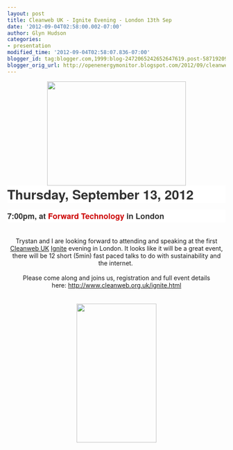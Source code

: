 ```yaml
---
layout: post
title: Cleanweb UK - Ignite Evening - London 13th Sep
date: '2012-09-04T02:58:00.002-07:00'
author: Glyn Hudson
categories:
- presentation
modified_time: '2012-09-04T02:58:07.836-07:00'
blogger_id: tag:blogger.com,1999:blog-2472065242652647619.post-5871920988775089015
blogger_orig_url: http://openenergymonitor.blogspot.com/2012/09/cleanweb-uk-ignite-evening-london-13th.html
---
```


<div class="separator" style="clear: both; text-align: center;"><a href="http://www.cleanweb.org.uk/images/ignite_cleanweb.png" imageanchor="1" style="margin-left: 1em; margin-right: 1em;"><img border="0" height="240" src="http://www.cleanweb.org.uk/images/ignite_cleanweb.png" width="320" /></a></div><div class="separator" style="clear: both; text-align: center;"></div><h1 style="background-color: white; color: #333333; font-family: 'Helvetica Neue', Helvetica, Arial, sans-serif; font-size: 30px; line-height: 40px; margin: 0px 0px 15px; text-rendering: optimizelegibility;">Thursday, September 13, 2012</h1><h3 style="background-color: white; color: #333333; font-family: 'Helvetica Neue', Helvetica, Arial, sans-serif; font-size: 18px; line-height: 30px; margin: 0px; text-rendering: optimizelegibility;">7:00pm, at&nbsp;<a href="http://forwardtechnology.co.uk/venue" style="color: #cc0000; text-decoration: none;">Forward Technology</a>&nbsp;in London</h3><div><br /></div><br /><div class="separator" style="clear: both; text-align: center;">Trystan and I are looking forward to attending and speaking at the first <a href="http://www.cleanweb.org.uk/">Cleanweb UK</a>&nbsp;<a href="http://igniteshow.com/">Ignite</a> evening in London. It looks like it will be a great event, there will be 12 short (5min) fast paced talks to do with sustainability and the&nbsp;internet.&nbsp;</div><div class="separator" style="clear: both; text-align: center;"><br /></div><div class="separator" style="clear: both; text-align: center;">Please come along and joins us, registration and full event details here:&nbsp;<a href="http://www.cleanweb.org.uk/ignite.html">http://www.cleanweb.org.uk/ignite.html</a></div><div class="separator" style="clear: both; text-align: center;"><br /></div><br /><div class="separator" style="clear: both; text-align: center;"><a href="http://www.cleanweb.org.uk/images/tree.png" imageanchor="1" style="margin-left: 1em; margin-right: 1em;"><img border="0" height="320" src="http://www.cleanweb.org.uk/images/tree.png" width="184" /></a></div>